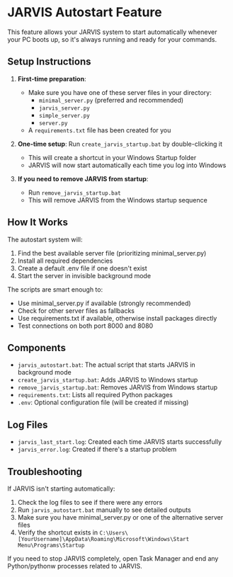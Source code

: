 # JARVIS Autostart Feature

This feature allows your JARVIS system to start automatically whenever your PC boots up, so it's always running and ready for your commands.

## Setup Instructions

1. **First-time preparation**:
   - Make sure you have one of these server files in your directory:
     - `minimal_server.py` (preferred and recommended)
     - `jarvis_server.py`
     - `simple_server.py`
     - `server.py`
   - A `requirements.txt` file has been created for you

2. **One-time setup**: Run `create_jarvis_startup.bat` by double-clicking it
   - This will create a shortcut in your Windows Startup folder
   - JARVIS will now start automatically each time you log into Windows

3. **If you need to remove JARVIS from startup**: 
   - Run `remove_jarvis_startup.bat`
   - This will remove JARVIS from the Windows startup sequence

## How It Works

The autostart system will:
1. Find the best available server file (prioritizing minimal_server.py)
2. Install all required dependencies
3. Create a default .env file if one doesn't exist
4. Start the server in invisible background mode

The scripts are smart enough to:
- Use minimal_server.py if available (strongly recommended)
- Check for other server files as fallbacks
- Use requirements.txt if available, otherwise install packages directly
- Test connections on both port 8000 and 8080

## Components

- `jarvis_autostart.bat`: The actual script that starts JARVIS in background mode
- `create_jarvis_startup.bat`: Adds JARVIS to Windows startup
- `remove_jarvis_startup.bat`: Removes JARVIS from Windows startup
- `requirements.txt`: Lists all required Python packages
- `.env`: Optional configuration file (will be created if missing)

## Log Files

- `jarvis_last_start.log`: Created each time JARVIS starts successfully
- `jarvis_error.log`: Created if there's a startup problem

## Troubleshooting

If JARVIS isn't starting automatically:

1. Check the log files to see if there were any errors
2. Run `jarvis_autostart.bat` manually to see detailed outputs
3. Make sure you have minimal_server.py or one of the alternative server files
4. Verify the shortcut exists in `C:\Users\[YourUsername]\AppData\Roaming\Microsoft\Windows\Start Menu\Programs\Startup`

If you need to stop JARVIS completely, open Task Manager and end any Python/pythonw processes related to JARVIS. 